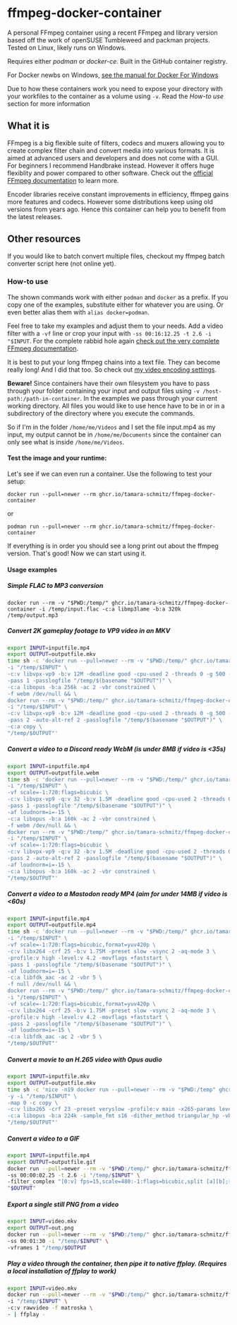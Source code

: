 # ffmpeg-docker-container
A personal FFmpeg container using a recent FFmpeg and library version based off the work of openSUSE Tumbleweed and packman projects. Tested on Linux, likely runs on Windows.

Requires either *podman* or *docker-ce*. Built in the GitHub container
registry.

For Docker newbs on Windows, [see the manual for Docker For Windows](https://docs.docker.com/docker-for-windows/)

Due to how these containers work you need to expose your directory with your workfiles to the container as a volume using `-v`. Read the *How-to use* section for more information

## What it is

FFmpeg is a big flexible suite of filters, codecs and muxers allowing you to create complex filter chain and convert media into various formats. It is aimed at advanced users and developers and does not come with a GUI. For beginners I recommend Handbrake instead. However it offers huge flexiblity and power compared to other software. Check out the [official FFmpeg documentation](https://ffmpeg.org/documentation.html) to learn more.

Encoder libraries receive constant improvements in efficiency, ffmpeg gains more features and codecs. However some distributions keep using old versions from years ago. Hence this container can help you to benefit from the latest releases.

## Other resources

If you would like to batch convert multiple files, checkout my ffmpeg batch converter script here (not online yet).

### How-to use

The shown commands work with either `podman` and `docker` as a prefix. If you copy one of the examples, substitute either for whatever you are using. Or even better alias them with `alias docker=podman`.

Feel free to take my examples and adjust them to your needs. Add a video filter with a `-vf` line or crop your input with `-ss 00:16:12.25 -t 2.6 -i "$INPUT`. For the complete rabbid hole again [check out the very complete FFmpeg documentation](https://ffmpeg.org/ffmpeg.html).

It is best to put your long ffmpeg chains into a text file. They can become really long! And I did that too. So check out [my video encoding settings](https://github.com/tamara-schmitz/video-encoding-settings).

**Beware!** Since containers have their own filesystem you have to pass through
your folder containing your input and output files using `-v
/host-path:/path-in-container`. In the examples we pass
through your current working directory. All files you would like to use hence
have to be in or in a subdirectory of the directory where you execute the
commands.

So if I'm in the folder `/home/me/Videos` and I set the file input.mp4 as my input, my output cannot be in `/home/me/Documents` since the container can only see what is inside `/home/me/Videos`.

#### Test the image and your runtime:

Let's see if we can even run a container. Use the following to test your setup:

`docker run --pull=newer --rm ghcr.io/tamara-schmitz/ffmpeg-docker-container`

or

`podman run --pull=newer --rm ghcr.io/tamara-schmitz/ffmpeg-docker-container`

If everything is in order you should see a long print out about the ffmpeg version. That's good! Now we can start using it.

#### Usage examples

##### Simple FLAC to MP3 conversion

`docker run --rm -v "$PWD:/temp/" ghcr.io/tamara-schmitz/ffmpeg-docker-container -i /temp/input.flac -c:a libmp3lame -b:a 320k /temp/output.mp3`

##### Convert 2K gameplay footage to VP9 video in an MKV

```bash
export INPUT=inputfile.mp4
export OUTPUT=outputfile.mkv
time sh -c 'docker run --pull=newer --rm -v "$PWD:/temp/" ghcr.io/tamara-schmitz/ffmpeg-docker-container -y \
-i "/temp/$INPUT" \
-c:v libvpx-vp9 -b:v 12M -deadline good -cpu-used 2 -threads 0 -g 500 -tile-columns 3 -row-mt 1 -frame-parallel 0 -vsync 2 -aq-mode 1 \
-pass 1 -passlogfile "/temp/$(basename "$OUTPUT")" \
-c:a libopus -b:a 256k -ac 2 -vbr constrained \
-f webm /dev/null && \
docker run --rm -v "$PWD:/temp/" ghcr.io/tamara-schmitz/ffmpeg-docker-container \
-i "/temp/$INPUT" \
-c:v libvpx-vp9 -b:v 12M -deadline good -cpu-used 2 -threads 0 -g 500 -tile-columns 3 -row-mt 1 -frame-parallel 0 -vsync 2 -aq-mode 1 \
-pass 2 -auto-alt-ref 2 -passlogfile "/temp/$(basename "$OUTPUT")" \
-c:a copy \
"/temp/$OUTPUT"'
```

##### Convert a video to a Discord ready WebM (is under 8MB if video is <35s)

```bash
export INPUT=inputfile.mp4
export OUTPUT=outputfile.webm
time sh -c 'docker run --pull=newer --rm -v "$PWD:/temp/" ghcr.io/tamara-schmitz/ffmpeg-docker-container -y \
-i "/temp/$INPUT" \
-vf scale=-1:720:flags=bicubic \
-c:v libvpx-vp9 -q:v 32 -b:v 1.5M -deadline good -cpu-used 2 -threads 0 -g 400 -tile-columns 2 -row-mt 1 -frame-parallel 0 -vsync 2 \
-pass 1 -passlogfile "/temp/$(basename "$OUTPUT")" \
-af loudnorm=i=-15 \
-c:a libopus -b:a 160k -ac 2 -vbr constrained \
-f webm /dev/null && \
docker run --rm -v "$PWD:/temp/" ghcr.io/tamara-schmitz/ffmpeg-docker-container \
-i "/temp/$INPUT" \
-vf scale=-1:720:flags=bicubic \
-c:v libvpx-vp9 -q:v 32 -b:v 1.5M -deadline good -cpu-used 2 -threads 0 -g 400 -tile-columns 2 -row-mt 1 -frame-parallel 0 -vsync 2 \
-pass 2 -auto-alt-ref 2 -passlogfile "/temp/$(basename "$OUTPUT")" \
-af loudnorm=i=-15 \
-c:a libopus -b:a 160k -ac 2 -vbr constrained \
"/temp/$OUTPUT"'
```

##### Convert a video to a Mastodon ready MP4 (aim for under 14MB if video is <60s)

```bash
export INPUT=inputfile.mp4
export OUTPUT=outputfile.mp4
time sh -c 'docker run --pull=newer --rm -v "$PWD:/temp/" ghcr.io/tamara-schmitz/ffmpeg-docker-container -y \
-i "/temp/$INPUT" \
-vf scale=-1:720:flags=bicubic,format=yuv420p \
-c:v libx264 -crf 25 -b:v 1.75M -preset slow -vsync 2 -aq-mode 3 \
-profile:v high -level:v 4.2 -movflags +faststart \
-pass 1 -passlogfile "/temp/$(basename "$OUTPUT")" \
-af loudnorm=i=-15 \
-c:a libfdk_aac -ac 2 -vbr 5 \
-f null /dev/null && \
docker run --rm -v "$PWD:/temp/" ghcr.io/tamara-schmitz/ffmpeg-docker-container \
-i "/temp/$INPUT" \
-vf scale=-1:720:flags=bicubic,format=yuv420p \
-c:v libx264 -crf 25 -b:v 1.75M -preset slow -vsync 2 -aq-mode 3 \
-profile:v high -level:v 4.2 -movflags +faststart \
-pass 2 -passlogfile "/temp/$(basename "$OUTPUT")" \
-af loudnorm=i=-15 \
-c:a libfdk_aac -ac 2 -vbr 5 \
"/temp/$OUTPUT"'
```

##### Convert a movie to an H.265 video with Opus audio

```bash
export INPUT=inputfile.mkv
export OUTPUT=outputfile.mkv
time sh -c 'nice -n19 docker run --pull=newer --rm -v "$PWD:/temp" ghcr.io/tamara-schmitz/ffmpeg-docker-container \
-y -i "/temp/$INPUT" \
-map 0 -c copy \
-c:v libx265 -crf 23 -preset veryslow -profile:v main -x265-params level-idc=41:aq-mode=3:tskip=1:nr-intra=20:keyint=300:open-gop=1:vbv-bufsize=6000:vbv-maxrate=8000 \
-c:a libopus -b:a 224k -sample_fmt s16 -dither_method triangular_hp -vbr constrained \
"/temp/$OUTPUT"'
```

##### Convert a video to a GIF

```bash
export INPUT=inputfile.mp4
export OUTPUT=outputfile.gif
docker run --pull=newer --rm -v "$PWD:/temp/" ghcr.io/tamara-schmitz/ffmpeg-docker-container \
-ss 00:00:02.25 -t 2.6 -i "/temp/$INPUT" \
-filter_complex "[0:v] fps=15,scale=480:-1:flags=bicubic,split [a][b];[a] palettegen [p];[b][p] paletteuse" \
"$OUTPUT"
```

##### Export a single still PNG from a video

```bash
export INPUT=video.mkv
export OUTPUT=out.png
docker run --pull=newer --rm -v "$PWD:/temp/" ghcr.io/tamara-schmitz/ffmpeg-docker-container \
-ss 00:01:30 -i "/temp/$INPUT" \
-vframes 1 "/temp/$OUTPUT
```

##### Play a video through the container, then pipe it to native ffplay. (Requires a local installation of ffplay to work)

```bash
export INPUT=video.mkv
docker run --pull=newer --rm -v "$PWD:/temp/" ghcr.io/tamara-schmitz/ffmpeg-docker-container \
-i "/temp/$INPUT" \
-c:v rawvideo -f matroska \
- | ffplay -
```
